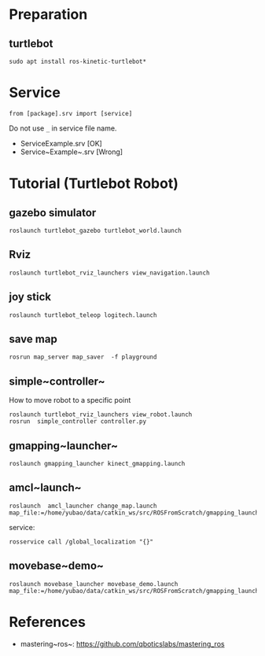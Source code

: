 Preparation
===========

turtlebot
---------

``` {.example}
sudo apt install ros-kinetic-turtlebot*
```

Service
=======

``` {.example}
from [package].srv import [service]
```

Do not use `_` in service file name.

-   ServiceExample.srv \[OK\]
-   Service~Example~.srv \[Wrong\]

Tutorial (Turtlebot Robot)
==========================

gazebo simulator
----------------

``` {.example}
roslaunch turtlebot_gazebo turtlebot_world.launch
```

Rviz
----

``` {.example}
roslaunch turtlebot_rviz_launchers view_navigation.launch
```

joy stick
---------

``` {.example}
roslaunch turtlebot_teleop logitech.launch
```

save map
--------

``` {.example}
rosrun map_server map_saver  -f playground
```

simple~controller~
------------------

How to move robot to a specific point

``` {.example}
roslaunch turtlebot_rviz_launchers view_robot.launch
rosrun  simple_controller controller.py
```

gmapping~launcher~
------------------

``` {.example}
roslaunch gmapping_launcher kinect_gmapping.launch
```

amcl~launch~
------------

``` {.example}
roslaunch  amcl_launcher change_map.launch map_file:=/home/yubao/data/catkin_ws/src/ROSFromScratch/gmapping_launcher/map/playground.yaml
```

service:

``` {.example}
rosservice call /global_localization "{}"
```

movebase~demo~
--------------

``` {.example}
roslaunch movebase_launcher movebase_demo.launch map_file:=/home/yubao/data/catkin_ws/src/ROSFromScratch/gmapping_launcher/map/playground.yaml
```

References
==========

-   mastering~ros~: <https://github.com/qboticslabs/mastering_ros>

